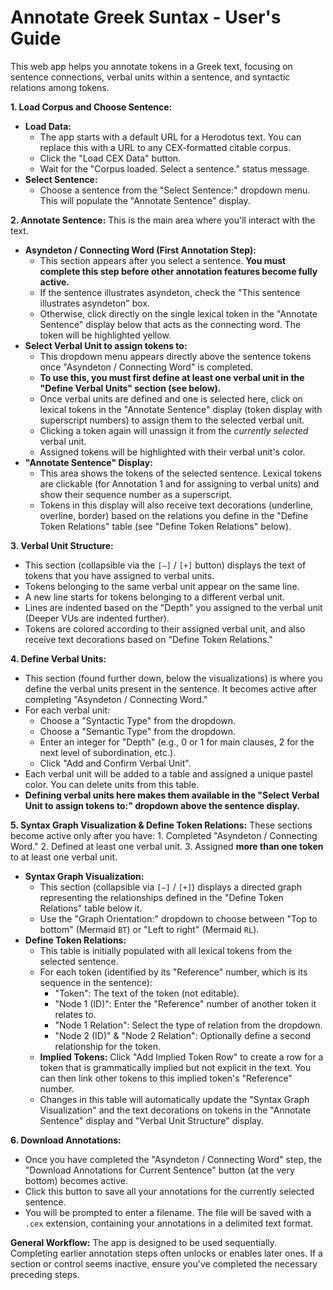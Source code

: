 
# Annotate Greek Suntax  - User's Guide

This web app helps you annotate tokens in a Greek text, focusing on sentence connections, verbal units within a sentence, and syntactic relations among tokens.

**1. Load Corpus and Choose Sentence:**
*   **Load Data:**
    *   The app starts with a default URL for a Herodotus text. You can replace this with a URL to any CEX-formatted citable corpus.
    *   Click the "Load CEX Data" button.
    *   Wait for the "Corpus loaded. Select a sentence." status message.
*   **Select Sentence:**
    *   Choose a sentence from the "Select Sentence:" dropdown menu. This will populate the "Annotate Sentence" display.

**2. Annotate Sentence:**
This is the main area where you'll interact with the text.

*   **Asyndeton / Connecting Word (First Annotation Step):**
    *   This section appears after you select a sentence. **You must complete this step before other annotation features become fully active.**
    *   If the sentence illustrates asyndeton, check the "This sentence illustrates asyndeton" box.
    *   Otherwise, click directly on the single lexical token in the "Annotate Sentence" display below that acts as the connecting word. The token will be highlighted yellow.
*   **Select Verbal Unit to assign tokens to:**
    *   This dropdown menu appears directly above the sentence tokens once "Asyndeton / Connecting Word" is completed.
    *   **To use this, you must first define at least one verbal unit in the "Define Verbal Units" section (see below).**
    *   Once verbal units are defined and one is selected here, click on lexical tokens in the "Annotate Sentence" display (token display with superscript numbers) to assign them to the selected verbal unit.
    *   Clicking a token again will unassign it from the *currently selected* verbal unit.
    *   Assigned tokens will be highlighted with their verbal unit's color.
*   **"Annotate Sentence" Display:**
    *   This area shows the tokens of the selected sentence. Lexical tokens are clickable (for Annotation 1 and for assigning to verbal units) and show their sequence number as a superscript.
    *   Tokens in this display will also receive text decorations (underline, overline, border) based on the relations you define in the "Define Token Relations" table (see "Define Token Relations" below).

**3. Verbal Unit Structure:**
*   This section (collapsible via the `[–]` / `[+]` button) displays the text of tokens that you have assigned to verbal units.
*   Tokens belonging to the same verbal unit appear on the same line.
*   A new line starts for tokens belonging to a different verbal unit.
*   Lines are indented based on the "Depth" you assigned to the verbal unit (Deeper VUs are indented further).
*   Tokens are colored according to their assigned verbal unit, and also receive text decorations based on "Define Token Relations."

**4. Define Verbal Units:**
*   This section (found further down, below the visualizations) is where you define the verbal units present in the sentence. It becomes active after completing "Asyndeton / Connecting Word."
*   For each verbal unit:
    *   Choose a "Syntactic Type" from the dropdown.
    *   Choose a "Semantic Type" from the dropdown.
    *   Enter an integer for "Depth" (e.g., 0 or 1 for main clauses, 2 for the next level of subordination, etc.).
    *   Click "Add and Confirm Verbal Unit".
*   Each verbal unit will be added to a table and assigned a unique pastel color. You can delete units from this table.
*   **Defining verbal units here makes them available in the "Select Verbal Unit to assign tokens to:" dropdown above the sentence display.**

**5. Syntax Graph Visualization & Define Token Relations:**
These sections become active only after you have:
    1.  Completed "Asyndeton / Connecting Word."
    2.  Defined at least one verbal unit.
    3.  Assigned **more than one token** to at least one verbal unit.

*   **Syntax Graph Visualization:**
    *   This section (collapsible via `[–]` / `[+]`) displays a directed graph representing the relationships defined in the "Define Token Relations" table below it.
    *   Use the "Graph Orientation:" dropdown to choose between "Top to bottom" (Mermaid `BT`) or "Left to right" (Mermaid `RL`).
*   **Define Token Relations:**
    *   This table is initially populated with all lexical tokens from the selected sentence.
    *   For each token (identified by its "Reference" number, which is its sequence in the sentence):
        *   "Token": The text of the token (not editable).
        *   "Node 1 (ID)": Enter the "Reference" number of another token it relates to.
        *   "Node 1 Relation": Select the type of relation from the dropdown.
        *   "Node 2 (ID)" & "Node 2 Relation": Optionally define a second relationship for the token.
    *   **Implied Tokens:** Click "Add Implied Token Row" to create a row for a token that is grammatically implied but not explicit in the text. You can then link other tokens to this implied token's "Reference" number.
    *   Changes in this table will automatically update the "Syntax Graph Visualization" and the text decorations on tokens in the "Annotate Sentence" display and "Verbal Unit Structure" display.

**6. Download Annotations:**
*   Once you have completed the "Asyndeton / Connecting Word" step, the "Download Annotations for Current Sentence" button (at the very bottom) becomes active.
*   Click this button to save all your annotations for the currently selected sentence.
*   You will be prompted to enter a filename. The file will be saved with a `.cex` extension, containing your annotations in a delimited text format.

**General Workflow:**
The app is designed to be used sequentially. Completing earlier annotation steps often unlocks or enables later ones. If a section or control seems inactive, ensure you've completed the necessary preceding steps.
